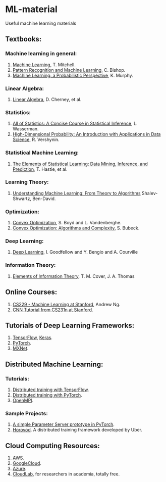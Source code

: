 # ML-material
Useful machine learning materials

## Textbooks:
### Machine learning in general:
1. [Machine Learning](http://www.cs.cmu.edu/afs/cs.cmu.edu/user/mitchell/ftp/mlbook.html), T. Mitchell.
2. [Pattern Recognition and Machine Learning](https://www.microsoft.com/en-us/research/people/cmbishop/#prml-book), C. Bishop.
3. [Machine Learning: a Probabilistic Perspective](https://www.cs.ubc.ca/~murphyk/MLbook/), K. Murphy.
### Linear Algebra:
1. [Linear Algebra](https://www.math.ucdavis.edu/~linear/linear-guest.pdf), D. Cherney, et al.
### Statistics:
1. [All of Statistics: A Concise Course in Statistical Inference](https://www.ic.unicamp.br/~wainer/cursos/1s2013/ml/livro.pdf), L. Wasserman.
2. [High-Dimensional Probability: An Introduction with Applications in Data Science](https://www.math.uci.edu/~rvershyn/papers/HDP-book/HDP-book.pdf), R. Vershynin.
### Statistical Machine Learning:
1. [The Elements of Statistical Learning: Data Mining, Inference, and Prediction](https://web.stanford.edu/~hastie/Papers/ESLII.pdf), T. Hastie, et al.
### Learning Theory:
1. [Understanding Machine Learning: From Theory to Algorithms](http://www.cs.huji.ac.il/~shais/UnderstandingMachineLearning/understanding-machine-learning-theory-algorithms.pdf) Shalev-Shwartz, Ben-David.
### Optimization:
1. [Convex Optimization](http://web.stanford.edu/~boyd/cvxbook/), S. Boyd and L. Vandenberghe.
2. [Convex Optimization: Algorithms and Complexity](https://arxiv.org/abs/1405.4980), S. Bubeck.
### Deep Learning:
1. [Deep Learning](https://www.deeplearningbook.org/), I. Goodfellow and Y. Bengio and A. Courville
### Information Theory:
1. [Elements of Information Theory](http://staff.ustc.edu.cn/~cgong821/Wiley.Interscience.Elements.of.Information.Theory.Jul.2006.eBook-DDU.pdf), T. M. Cover, J. A. Thomas
## Online Courses:
1. [CS229 - Machine Learning at Stanford](https://see.stanford.edu/course/cs229), Andrew Ng.
2. [CNN Tutorial from CS231n at Stanford](http://cs231n.github.io/convolutional-networks/).

## Tutorials of Deep Learning Frameworks:
1. [TensorFlow](https://www.tensorflow.org/tutorials), [Keras](https://keras.io/).
2. [PyTorch](https://pytorch.org/tutorials/).
3. [MXNet](https://mxnet.apache.org/versions/master/tutorials/index.html).

## Distributed Machine Learning:
### Tutorials:
1. [Distributed training with TensorFlow](https://github.com/tensorflow/tensorflow/tree/master/tensorflow/contrib/distribute).
2. [Distributed training with PyTorch](https://pytorch.org/tutorials/intermediate/dist_tuto.html).
3. [OpenMPI](http://mpitutorial.com/tutorials/).
### Sample Projects:
1. [A simple Parameter Server prototype in PyTorch](https://github.com/hwang595/ps_pytorch).
2. [Horovod](https://github.com/horovod/horovod). A distributed training framework developed by Uber.

## Cloud Computing Resources:
1. [AWS](https://aws.amazon.com/?nc2=h_lg).
2. [GoogleCloud](https://cloud.google.com/).
3. [Azure](https://azure.microsoft.com/en-us/).
4. [CloudLab](https://www.cloudlab.us/), for researchers in academia, totally free.
